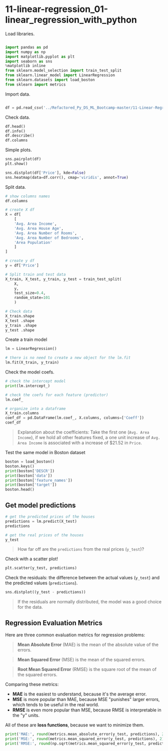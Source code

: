 # 11-linear-regression_01-linear_regression_with_python

Load libraries.

```python

import pandas as pd
import numpy as np
import matplotlib.pyplot as plt
import seaborn as sns
%matplotlib inline
from sklearn.model_selection import train_test_split
from sklearn.linear_model import LinearRegression
from sklearn.datasets import load_boston
from sklearn import metrics

```

Import data.

```python

df = pd.read_csv('../Refactored_Py_DS_ML_Bootcamp-master/11-Linear-Regression/USA_Housing.csv')

```

Check data.

```python
df.head()
df.info()
df.describe()
df.columns
```

Simple plots.

```python
sns.pairplot(df)
plt.show()

sns.distplot(df['Price'], kde=False)
sns.heatmap(data=df.corr(), cmap='viridis', annot=True)
```

Split data.

```python
# show columns names
df.columns

# create X df
X = df[
    [
    'Avg. Area Income',
    'Avg. Area House Age',
    'Avg. Area Number of Rooms',
    'Avg. Area Number of Bedrooms',
    'Area Population'
    ]
]

# create y df
y = df['Price']

# Split train and test data
X_train, X_test, y_train, y_test = train_test_split(
    X,
    y,
    test_size=0.4,
    random_state=101
    )

# Check data
X_train.shape
X_test .shape
y_train .shape
y_test .shape
```

Create a train model

```python
lm = LinearRegression()

# there is no need to create a new object for the lm.fit
lm.fit(X_train, y_train)
```

Check the model coefs.

```python
# check the intercept model
print(lm.intercept_)

# check the coefs for each feature (predictor)
lm.coef_

# organize into a dataframe
X_train.columns
coef_df = pd.DataFrame(lm.coef_, X.columns, columns=['Coeff'])
coef_df
```

> Explanation about the coefficients: Take the first one (`Avg. Area Income`), if we hold all other features fixed, a one unit increase of `Avg. Area Income` is associated with a increase of $21.52 in `Price`.

<!--
TODO: Test the same model in Boston dataset
 -->
Test the same model in Boston dataset

```python
boston = load_boston()
boston.keys()
print(boston['DESCR'])
print(boston['data'])
print(boston['feature_names'])
print(boston['target'])
boston.head()
```

## Get model predictions

```python
# get the predicted prices of the houses
predictions = lm.predict(X_test)
predictions

# get the real prices of the houses
y_test
```

> How far off are the `predictions` from the real prices (`y_test`)?

Check with a scatter plot!

```python
plt.scatter(y_test, predictions)
```

Check the residuals: the difference between the actual values (`y_test`) and the predicted values (`predictions`).

```python
sns.distplot((y_test - predictions))
```

> If the residuals are normally distributed, the model was a good choice for the data.


## Regression Evaluation Metrics

Here are three common evaluation metrics for regression problems:

> **Mean Absolute Error** (MAE) is the mean of the absolute value of the errors.

> **Mean Squared Error** (MSE) is the mean of the squared errors.

> **Root Mean Squared Error** (RMSE) is the square root of the mean of the squared errors.

Comparing these metrics:

- **MAE** is the easiest to understand, because it's the average error.
- **MSE** is more popular than MAE, because MSE "punishes" larger errors, which tends to be useful in the real world.
- **RMSE** is even more popular than MSE, because RMSE is interpretable in the "y" units.

All of these are **loss functions**, because we want to minimize them.

```python
print('MAE:', round(metrics.mean_absolute_error(y_test, predictions), 2))
print('MSE:', round(metrics.mean_squared_error(y_test, predictions), 2))
print('RMSE:', round(np.sqrt(metrics.mean_squared_error(y_test, predictions)), 2))
```
